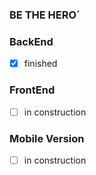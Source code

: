 ### BE THE HERO´

### BackEnd

- [x] finished

### FrontEnd

- [ ] in construction

### Mobile Version

- [ ] in construction 

